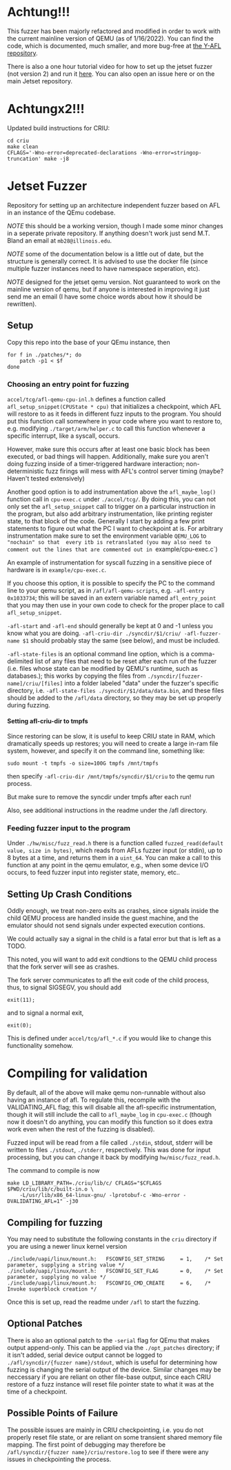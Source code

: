 # Achtung!!!

This fuzzer has been majorly refactored and modified in order to work with the current mainline version
of QEMU (as of 1/16/2022). You can find the code, which is documented, much smaller, and more bug-free
at [the Y-AFL repository](https://github.com/maxwell-bland/trYforce-firm-AFL).

There is also a one hour tutorial video for how to set up the jetset fuzzer (not version 2) and run it 
[here](https://youtu.be/mJYM7Z_c8e0).
You can also open an issue here or on the main Jetset repository.

# Achtungx2!!!

Updated build instructions for CRIU:

```
cd criu
make clean
CFLAGS='-Wno-error=deprecated-declarations -Wno-error=stringop-truncation' make -j8
```

# Jetset Fuzzer

Repository for setting up an architecture independent fuzzer based on AFL in an instance of the QEmu codebase.

*NOTE* this should be a working version, though I made some minor changes in a seperate private repository.
If anything doesn't work just send M.T. Bland an email at `mb28@illinois.edu`.

*NOTE* some of the documentation below is a little out of date, but the structure is generally correct. 
It is advised to use the docker file (since multiple fuzzer instances need to have namespace seperation, 
etc).

*NOTE* designed for the jetset qemu version. Not guaranteed to work on the mainline version of qemu,
but if anyone is interested in improving it just send me an email (I have some choice words about 
how it should be rewritten).

## Setup

Copy this repo into the base of your QEmu instance, then

```
for f in ./patches/*; do
    patch -p1 < $f
done
```

### Choosing an entry point for fuzzing

`accel/tcg/afl-qemu-cpu-inl.h` defines a function called `afl_setup_snippet(CPUState * cpu)` that initializes
a checkpoint, which AFL will restore to as it feeds in different fuzz inputs to the program. You should 
put this function call somewhere in your code where you want to restore to, e.g. modifying 
`./target/arm/helper.c` to call this function whenever a specific interrupt, like a syscall, occurs. 

However, make sure this occurs after at least one basic block has been executed, or bad things will happen.
Additionally, make sure you aren't doing fuzzing inside of a timer-triggered hardware interaction; 
non-deterministic fuzz firings will mess with AFL's control server timing (maybe? Haven't tested extensively)

Another good option is to add instrumentation above the `afl_maybe_log()` function call in 
`cpu-exec.c` under `./accel/tcg/`. 
By doing this, you can not only set the `afl_setup_snippet` call to trigger on a particular instruction in
the program, but also add arbitrary instrumentation, like printing register state, to that block of the code.
Generally I start by adding a few print statements to figure out what the PC I want to checkpoint at is.
For arbitrary instrumentation make sure to set the environment variable `QEMU_LOG` to `"nochain" so that 
every itb is retranslated (you may also need to comment out the lines that are commented out in `example/cpu-exec.c`)

An example of instrumentation for syscall fuzzing in a sensitive piece of hardware is in `example/cpu-exec.c`.

If you choose this option, it is possible to specify the PC to the command line to your qemu script, as in 
`/afl/afl-qemu-scripts`, e.g. `-afl-entry 0x1033734`; this will be saved in an extern variable named
`afl_entry_point` that you may then use in your own code to check for the proper place to call 
`afl_setup_snippet`.

`-afl-start` and `-afl-end` should generally be kept at 0 and -1 unless you know what you are doing.
`-afl-criu-dir ./syncdir/$1/criu/ -afl-fuzzer-name $1` should probably stay the same (see below), and 
must be included. 

`-afl-state-files` is an optional command line option, which is a comma-delimited list of any files 
that need to be reset after each run of the fuzzer (i.e. files whose state can be modified by QEMU's runtime,
such as databases.); this works by copying the files from `./syncdir/[fuzzer-name]/criu/[files]` into 
a folder labeled "data" under the fuzzer's specific directory, i.e. `-afl-state-files ./syncdir/$1/data/data.bin`, 
and these files should be added to the `/afl/data` directory, so they may be set up properly during fuzzing. 

#### Setting afl-criu-dir to tmpfs

Since restoring can be slow, it is useful to keep CRIU state in RAM, which dramatically speeds up 
restores; you will need to create a large in-ram file system, however, and specify it on the command 
line, something like:

```
sudo mount -t tmpfs -o size=100G tmpfs /mnt/tmpfs
```

then specify `-afl-criu-dir /mnt/tmpfs/syncdir/$1/criu` to the qemu run process.

But make sure to remove the syncdir under tmpfs after each run!

Also, see additional instructions in the readme under the /afl directory.

### Feeding fuzzer input to the program

Under `./hw/misc/fuzz_read.h` there is a function called `fuzzed_read(default value, size in bytes)`,
which reads from AFLs fuzzer input (or stdin), up to 8 bytes at a time, and returns them in a 
`uint_64`. You can make a call to this function at any point in the qemu emulator, e.g., when some 
device I/O occurs, to feed fuzzer input into register state, memory, etc..

## Setting Up Crash Conditions

Oddly enough, we treat non-zero exits as crashes, since signals inside the child QEMU process 
are handled inside the guest machine, and the emulator should not send signals under expected
execution contions.

We could actually say a signal in the child is a fatal error but that is left as a TODO.

This noted, you will want to add exit condtions to the QEMU child process that the fork server 
will see as crashes.

The fork server communicates to afl the exit code of the child process, thus, to signal SIGSEGV, you 
should add 

```
exit(11); 
```

and to signal a normal exit,

```
exit(0);
```

This is defined under `accel/tcg/afl_*.c` if you would like to change this functionality somehow.

# Compiling for validation

By default, all of the above will make qemu non-runnable without also having an instance of afl.
To regulate this, recompile with the VALIDATING_AFL flag; this will disable all the afl-specific
instrumentation, though it will still include the call to `afl_maybe_log` in 
`cpu-exec.c` (though now it doesn't do anything, you can modify this function so it does extra work 
even when the rest of the fuzzing is disabled). 

Fuzzed input will be read from a file called `./stdin`, stdout, stderr will be written to files 
`./stdout`, `./stderr`, respectively. This was done for input processing, but you can change
it back by modifying `hw/misc/fuzz_read.h`.

The command to compile is now 

```
make LD_LIBRARY_PATH=./criu/lib/c/ CFLAGS="$CFLAGS $PWD/criu/lib/c/built-in.o \
    -L/usr/lib/x86_64-linux-gnu/ -lprotobuf-c -Wno-error -DVALIDATING_AFL=1" -j30
```

## Compiling for fuzzing

You may need to substitute the following constants in the `criu` directory if you are using a newer linux kernel version
```
./include/uapi/linux/mount.h:   FSCONFIG_SET_STRING     = 1,    /* Set parameter, supplying a string value */
./include/uapi/linux/mount.h:   FSCONFIG_SET_FLAG       = 0,    /* Set parameter, supplying no value */
./include/uapi/linux/mount.h:   FSCONFIG_CMD_CREATE     = 6,    /* Invoke superblock creation */
```

Once this is set up, read the readme under `/afl` to start the fuzzing. 

## Optional Patches 

There is also an optional patch to the `-serial` flag for QEmu that makes output append-only. This can 
be applied via the `./opt_patches` directory; if it isn't added, serial device output cannot be logged
to `./afl/syncdir/{fuzzer name}/stdout`, which is useful for determining how fuzzing is changing the 
serial output of the device. Similar changes may be neccessary if you are reliant on other file-base
output, since each CRIU restore of a fuzz instance will reset file pointer state to what it was 
at the time of a checkpoint.

## Possible Points of Failure

The possible issues are mainly in CRIU checkpointing, i.e. you do not properly reset file state, or are 
reliant on some transient shared memory file mapping. The first point of debugging may therefore be
`/afl/syncdir/{fuzzer name}/criu/restore.log` to see if there were any issues in checkpointing the
process.
